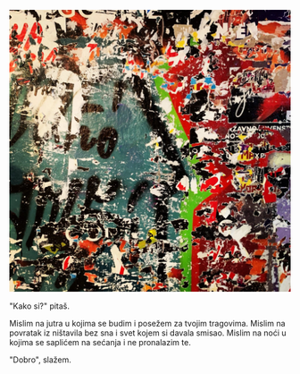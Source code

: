 ![](kakosi.jpg)

"Kako si?"
pitaš.

Mislim na jutra u kojima se budim i posežem za tvojim tragovima.
Mislim na povratak iz ništavila bez sna i svet kojem si davala smisao.
Mislim na noći u kojima se saplićem na sećanja i ne pronalazim te.

"Dobro",
slažem.
